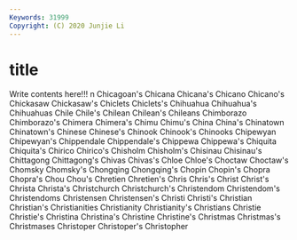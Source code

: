 ```yaml
---
Keywords: 31999
Copyright: (C) 2020 Junjie Li
---
```


# title

Write contents here!!!
n 
Chicagoan's
Chicana 
Chicana's 
Chicano 
Chicano's 
Chickasaw 
Chickasaw's 
Chiclets 
Chiclets's 
Chihuahua 
Chihuahua's
Chihuahuas 
Chile 
Chile's 
Chilean 
Chilean's 
Chileans 
Chimborazo 
Chimborazo's 
Chimera 
Chimera's
Chimu 
Chimu's 
China 
China's 
Chinatown 
Chinatown's 
Chinese 
Chinese's 
Chinook 
Chinook's
Chinooks 
Chipewyan 
Chipewyan's 
Chippendale 
Chippendale's 
Chippewa 
Chippewa's 
Chiquita 
Chiquita's 
Chirico
Chirico's 
Chisholm 
Chisholm's 
Chisinau 
Chisinau's 
Chittagong 
Chittagong's 
Chivas 
Chivas's 
Chloe
Chloe's 
Choctaw 
Choctaw's 
Chomsky 
Chomsky's 
Chongqing 
Chongqing's 
Chopin 
Chopin's 
Chopra
Chopra's 
Chou 
Chou's 
Chretien 
Chretien's 
Chris 
Chris's 
Christ 
Christ's 
Christa
Christa's 
Christchurch 
Christchurch's 
Christendom 
Christendom's 
Christendoms 
Christensen 
Christensen's 
Christi 
Christi's
Christian 
Christian's 
Christianities 
Christianity 
Christianity's 
Christians 
Christie 
Christie's 
Christina 
Christina's
Christine 
Christine's 
Christmas 
Christmas's 
Christmases 
Christoper 
Christoper's 
Christopher 
